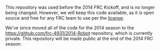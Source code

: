 This repository was used before the 2014 FRC Kickoff, and is no longer being changed. However, we will keep this code available, as it is open source and free for any FRC team to use per the [license](https://github.com/frc-4931/2014/blob/master/LICENSE).

We've since moved all of the code for the 2014 season to the https://github.com/frc-4931/2014-Robot repository, which is currently private. This repository will be made public at the end of the 2014 FRC season.
